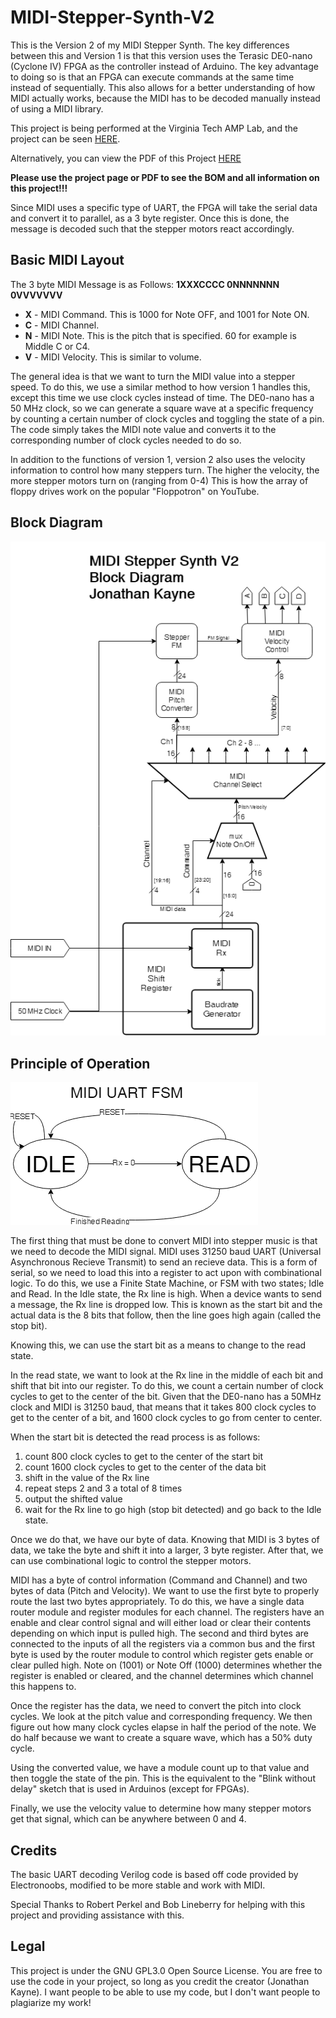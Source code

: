 # MIDI-Stepper-Synth-V2
This is the Version 2 of my MIDI Stepper Synth. The key differences between this and Version 1 is
that this version uses the Terasic DE0-nano (Cyclone IV) FPGA as the controller instead of Arduino.
The key advantage to doing so is that an FPGA can execute commands at the same time instead of sequentially.
This also allows for a better understanding of how MIDI actually works, because the MIDI has to be decoded manually
instead of using a MIDI library.

This project is being performed at the Virginia Tech AMP Lab, and the project can be seen [HERE](https://sites.google.com/a/vt.edu/amp_lab/projects/stepper-synth-v2).

Alternatively, you can view the PDF of this Project [HERE](https://drive.google.com/file/d/1lXkzFJX2dU3f6C9u_uYZjJ9Xq0Dem_aX/view?usp=sharing)

**Please use the project page or PDF to see the BOM and all information on this project!!!**

Since MIDI uses a specific type of UART, the FPGA will take the serial data and convert it to parallel, as a 3 byte register.
Once this is done, the message is decoded such that the stepper motors react accordingly. 

## Basic MIDI Layout
The 3 byte MIDI Message is as Follows:
**1XXXCCCC 0NNNNNNN 0VVVVVVV**
- **X** - MIDI Command. This is 1000 for Note OFF, and 1001 for Note ON.
- **C** - MIDI Channel. 
- **N** - MIDI Note. This is the pitch that is specified. 60 for example is Middle C or C4.
- **V** - MIDI Velocity. This is similar to volume.

The general idea is that we want to turn the MIDI value into a stepper speed. To do this, we use a
similar method to how version 1 handles this, except this time we use clock cycles instead of time.
The DE0-nano has a 50 MHz clock, so we can generate a square wave at a specific frequency by counting
a certain number of clock cycles and toggling the state of a pin. 
The code simply takes the MIDI note value and converts it to the corresponding number of clock cycles
needed to do so.

In addition to the functions of version 1, version 2 also uses the velocity information to control 
how many steppers turn. The higher the velocity, the more stepper motors turn on (ranging from 0-4)
This is how the array of floppy drives work on the popular "Floppotron" on YouTube.

## Block Diagram
![Block Diagram](https://github.com/jzkmath/MIDI-Stepper-Synth-V2/blob/master/SolidWorks/BlockDiagram.png)

## Principle of Operation
![FSM](https://github.com/jzkmath/MIDI-Stepper-Synth-V2/blob/master/SolidWorks/FSM.png)

The first thing that must be done to convert MIDI into stepper music is that we need to decode the MIDI signal. MIDI uses 31250 baud UART (Universal Asynchronous Recieve Transmit) to send an recieve data. This is a form of serial, so we need to load this into a register to act upon with combinational logic. To do this, we use a Finite State Machine, or FSM with two states; Idle and Read. 
In the Idle state, the Rx line is high. When a device wants to send a message, the Rx line is dropped low. This is known as the start bit and the actual data is the 8 bits that follow, then the line goes high again (called the stop bit).

Knowing this, we can use the start bit as a means to change to the read state. 

In the read state, we want to look at the Rx line in the middle of each bit and shift that bit into our register. To do this, we count a certain number of clock cycles to get to the center of the bit. Given that the DE0-nano has a 50MHz clock and MIDI is 31250 baud, that means that it takes 800 clock cycles to get to the center of a bit, and 1600 clock cycles to go from center to center.

When the start bit is detected the read process is as follows:
1. count 800 clock cycles to get to the center of the start bit
2. count 1600 clock cycles to get to the center of the data bit
3. shift in the value of the Rx line
4. repeat steps 2 and 3 a total of 8 times
5. output the shifted value
6. wait for the Rx line to go high (stop bit detected) and go back to the Idle state.

Once we do that, we have our byte of data. Knowing that MIDI is 3 bytes of data, we take the byte and shift it into a larger, 3 byte register. After that, we can use combinational logic to control the stepper motors.

MIDI has a byte of control information (Command and Channel) and two bytes of data (Pitch and Velocity). We want to use the first byte to properly route the last two bytes appropriately. To do this, we have a single data router module and register modules for each channel. The registers have an enable and clear control signal and will either load or clear their contents depending on which input is pulled high. The second and third bytes are connected to the inputs of all the registers via a common bus and the first byte is used by the router module to control which register gets enable or clear pulled high. Note on (1001) or Note Off (1000) determines whether the register is enabled or cleared, and the channel determines which channel this happens to.

Once the register has the data, we need to convert the pitch into clock cycles. We look at the pitch value and corresponding frequency. We then figure out how many clock cycles elapse in half the period of the note. We do half because we want to create a square wave, which has a 50% duty cycle.

Using the converted value, we have a module count up to that value and then toggle the state of the pin. This is the equivalent to the "Blink without delay" sketch that is used in Arduinos (except for FPGAs).

Finally, we use the velocity value to determine how many stepper motors get that signal, which can be anywhere between 0 and 4.

## Credits
The basic UART decoding Verilog code is based off code provided by Electronoobs, modified to be more stable and work with MIDI.

Special Thanks to Robert Perkel and Bob Lineberry for helping with this project and providing assistance with this.

## Legal
This project is under the GNU GPL3.0 Open Source License. 
You are free to use the code in your project, so long as you credit the creator (Jonathan Kayne).
I want people to be able to use my code, but I don't want people to plagiarize my work!
